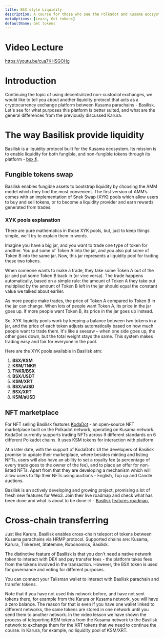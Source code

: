 ```yaml
---
title: BSX style Liquidity
description: A course for those who see the Polkadot and Kusama ecosystem for the first time.
metaOptions: [Learn, Get tokens]
defaultName: Get tokens
---
```


# Video Lecture

https://youtu.be/cua7KHSGOHg

<Spoiler title="<h2 style='display: inline;' >Lesson 12. BSX style Liquidity</h2>">

# Introduction

Continuing the topic of using decentralized non-custodial exchanges, we would like to tell you about another liquidity protocol that acts as a cryptocurrency exchange platform between Kusama parachains - Basilisk. Let's see for what purposes this platform is better suited, and what are the general differences from the previously discussed Karura.

# The way Basilisk provide liquidity

Basilisk is a liquidity protocol built for the Kusama ecosystem. Its mission is to enable liquidity for both fungible, and non-fungible tokens through its platform - [bsx.fi](https://bsx.fi/). 

## Fungible tokens swap

Basilisk enables fungible assets to bootstrap liquidity by choosing the AMM model which they find the most convenient. The first version of AMM’s comes with an implementation of Snek Swap (XYK) [](https://docs.bsx.fi/product_snek_swap)pools which allow users to buy and sell tokens, or to become a liquidity provider and earn rewards generated from trades.

### XYK pools explanation

There are pure mathematics in those XYK pools, but, just to keep things simple, we’ll try to explain them in words.

Imagine you have a big jar, and you want to trade one type of token for another. You put some of Token A into the jar, and you also put some of Token B into the same jar. Now, this jar represents a liquidity pool for trading these two tokens. 

When someone wants to make a trade, they take some Token A out of the jar and put some Token B back in (or vice versa). The trade happens automatically, based on a simple rule: the amount of Token A they take out multiplied by the amount of Token B left in the jar should equal the constant value we talked about earlier.

As more people make trades, the price of Token A compared to Token B in the jar can change. When lots of people want Token A, its price in the jar goes up. If more people want Token B, its price in the jar goes up instead.

So, XYK liquidity pools work by keeping a balance between two tokens in a jar, and the price of each token adjusts automatically based on how much people want to trade them. It's like a seesaw – when one side goes up, the other goes down, but the total weight stays the same. This system makes trading easy and fair for everyone in the pool.

Here are the XYK pools available in Basilisk atm:

1. **BSX/KSM**
2. **KSM/TNKR**
3. **TNKR/BSX**
4. **BSX/USDT**
5. **KSM/XRT**
6. **BSX/aUSD**
7. **BSX/XRT**
8. **KSM/aUSD**

## **NFT marketplace**

For NFT selling Basilisk features [KodaDot](https://kodadot.xyz/) - an open-source NFT marketplace built on the Polkadot network, operating on Kusama network. KodaDot currently supports trading NFTs across 9 different standards on 6 different Polkadot chains. It uses KSM tokens for interaction with platform.

At a later date, with the support of KodaDot’s UI the developers of Basilisk promise to update their marketplace, where besides minting and listing NFTs, users will also have an ability to set a royalty fee (a percentage of every trade goes to the owner of the fee), and to place an offer for non-listed NFTs. Apart from that they are developing a mechanism which will allow users to flip their NFTs using auctions - English, Top up and Candle auctions.

Basilisk is an actively developing and growing project, promising a lot of fresh new features for Web3. Join their live roadmap and check what has been done and what is about to be done irl - [Basilisk](https://www.notion.so/Basilisk-Features-Roadmap-External-d70cd8f064634bdfb547726dc57a2b2e?pvs=21) [features roadmap.](https://www.notion.so/Basilisk-Features-Roadmap-External-d70cd8f064634bdfb547726dc57a2b2e?pvs=21)

<LessonImages src="kusama-theory-practice/lesson12-diagram.png" alt=""/>

# Cross-chain transferring

Just like Karura, Basilisk enables cross-chain teleport of tokens between Kusama parachains via HRMP protocol. Supported chains are: Kusama, Karura, Tinkernet, Statemine, Robonomics, Basilisk.

The distinctive feature of Basilisk is that you don't need a native network token to interact with DEX and pay transfer fees - the platform takes fees from the tokens involved in the transaction. However, the BSX token is used for governance and voting for different purposes.

You can connect your Talisman wallet to interact with Basilisk parachain and transfer tokens. 

Note that if you have not used this network before, and have not sent tokens there, for example from the Karura or Kusama network, you will have a zero balance. The reason for that is even if you have one wallet linked to different networks, the same tokens are stored in one network until you send them to another network. In the video lesson we have shown the process of teleporting KSM tokens from the Kusama network to the Basilisk network to exchange them for the XRT tokens that we need to continue the course. In Karura, for example, no liquidity pool of KSM/XRT.

</Spoiler>

<Spoiler title="<h2 style='display: inline;' >Theory: Test</h2>">

<QuizBlock 
quizUrl="https://faas-fra1-afec6ce7.doserverless.co/api/v1/web/fn-18e93402-1ffe-47e8-be1d-e28a6ac871f1/default/Quiz"
quizId="question12.1"
/>

<QuizBlock 
quizUrl="https://faas-fra1-afec6ce7.doserverless.co/api/v1/web/fn-18e93402-1ffe-47e8-be1d-e28a6ac871f1/default/Quiz"
quizId="question12.2"
/>

<QuizBlock 
quizUrl="https://faas-fra1-afec6ce7.doserverless.co/api/v1/web/fn-18e93402-1ffe-47e8-be1d-e28a6ac871f1/default/Quiz"
quizId="question12.3"
/>

</Spoiler>


<FeedbackBlock 
formUrl="https://faas-fra1-afec6ce7.doserverless.co/api/v1/web/fn-18e93402-1ffe-47e8-be1d-e28a6ac871f1/default/Feedback"
lessonLabel="basilisk"
/>